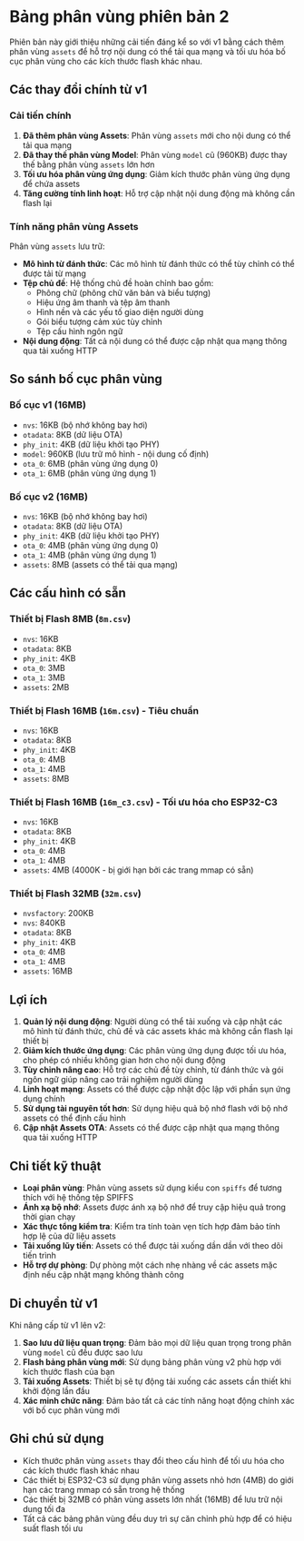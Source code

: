 # Bảng phân vùng phiên bản 2

Phiên bản này giới thiệu những cải tiến đáng kể so với v1 bằng cách thêm phân vùng `assets` để hỗ trợ nội dung có thể tải qua mạng và tối ưu hóa bố cục phân vùng cho các kích thước flash khác nhau.

## Các thay đổi chính từ v1

### Cải tiến chính
1. **Đã thêm phân vùng Assets**: Phân vùng `assets` mới cho nội dung có thể tải qua mạng
2. **Đã thay thế phân vùng Model**: Phân vùng `model` cũ (960KB) được thay thế bằng phân vùng `assets` lớn hơn
3. **Tối ưu hóa phân vùng ứng dụng**: Giảm kích thước phân vùng ứng dụng để chứa assets
4. **Tăng cường tính linh hoạt**: Hỗ trợ cập nhật nội dung động mà không cần flash lại

### Tính năng phân vùng Assets
Phân vùng `assets` lưu trữ:
- **Mô hình từ đánh thức**: Các mô hình từ đánh thức có thể tùy chỉnh có thể được tải từ mạng
- **Tệp chủ đề**: Hệ thống chủ đề hoàn chỉnh bao gồm:
  - Phông chữ (phông chữ văn bản và biểu tượng)
  - Hiệu ứng âm thanh và tệp âm thanh
  - Hình nền và các yếu tố giao diện người dùng
  - Gói biểu tượng cảm xúc tùy chỉnh
  - Tệp cấu hình ngôn ngữ
- **Nội dung động**: Tất cả nội dung có thể được cập nhật qua mạng thông qua tải xuống HTTP

## So sánh bố cục phân vùng

### Bố cục v1 (16MB)
- `nvs`: 16KB (bộ nhớ không bay hơi)
- `otadata`: 8KB (dữ liệu OTA)
- `phy_init`: 4KB (dữ liệu khởi tạo PHY)
- `model`: 960KB (lưu trữ mô hình - nội dung cố định)
- `ota_0`: 6MB (phân vùng ứng dụng 0)
- `ota_1`: 6MB (phân vùng ứng dụng 1)

### Bố cục v2 (16MB)
- `nvs`: 16KB (bộ nhớ không bay hơi)
- `otadata`: 8KB (dữ liệu OTA)
- `phy_init`: 4KB (dữ liệu khởi tạo PHY)
- `ota_0`: 4MB (phân vùng ứng dụng 0)
- `ota_1`: 4MB (phân vùng ứng dụng 1)
- `assets`: 8MB (assets có thể tải qua mạng)

## Các cấu hình có sẵn

### Thiết bị Flash 8MB (`8m.csv`)
- `nvs`: 16KB
- `otadata`: 8KB
- `phy_init`: 4KB
- `ota_0`: 3MB
- `ota_1`: 3MB
- `assets`: 2MB

### Thiết bị Flash 16MB (`16m.csv`) - Tiêu chuẩn
- `nvs`: 16KB
- `otadata`: 8KB
- `phy_init`: 4KB
- `ota_0`: 4MB
- `ota_1`: 4MB
- `assets`: 8MB

### Thiết bị Flash 16MB (`16m_c3.csv`) - Tối ưu hóa cho ESP32-C3
- `nvs`: 16KB
- `otadata`: 8KB
- `phy_init`: 4KB
- `ota_0`: 4MB
- `ota_1`: 4MB
- `assets`: 4MB (4000K - bị giới hạn bởi các trang mmap có sẵn)

### Thiết bị Flash 32MB (`32m.csv`)
- `nvsfactory`: 200KB
- `nvs`: 840KB
- `otadata`: 8KB
- `phy_init`: 4KB
- `ota_0`: 4MB
- `ota_1`: 4MB
- `assets`: 16MB

## Lợi ích

1. **Quản lý nội dung động**: Người dùng có thể tải xuống và cập nhật các mô hình từ đánh thức, chủ đề và các assets khác mà không cần flash lại thiết bị
2. **Giảm kích thước ứng dụng**: Các phân vùng ứng dụng được tối ưu hóa, cho phép có nhiều không gian hơn cho nội dung động
3. **Tùy chỉnh nâng cao**: Hỗ trợ các chủ đề tùy chỉnh, từ đánh thức và gói ngôn ngữ giúp nâng cao trải nghiệm người dùng
4. **Linh hoạt mạng**: Assets có thể được cập nhật độc lập với phần sụn ứng dụng chính
5. **Sử dụng tài nguyên tốt hơn**: Sử dụng hiệu quả bộ nhớ flash với bộ nhớ assets có thể định cấu hình
6. **Cập nhật Assets OTA**: Assets có thể được cập nhật qua mạng thông qua tải xuống HTTP

## Chi tiết kỹ thuật

- **Loại phân vùng**: Phân vùng assets sử dụng kiểu con `spiffs` để tương thích với hệ thống tệp SPIFFS
- **Ánh xạ bộ nhớ**: Assets được ánh xạ bộ nhớ để truy cập hiệu quả trong thời gian chạy
- **Xác thực tổng kiểm tra**: Kiểm tra tính toàn vẹn tích hợp đảm bảo tính hợp lệ của dữ liệu assets
- **Tải xuống lũy tiến**: Assets có thể được tải xuống dần dần với theo dõi tiến trình
- **Hỗ trợ dự phòng**: Dự phòng một cách nhẹ nhàng về các assets mặc định nếu cập nhật mạng không thành công

## Di chuyển từ v1

Khi nâng cấp từ v1 lên v2:
1. **Sao lưu dữ liệu quan trọng**: Đảm bảo mọi dữ liệu quan trọng trong phân vùng `model` cũ đều được sao lưu
2. **Flash bảng phân vùng mới**: Sử dụng bảng phân vùng v2 phù hợp với kích thước flash của bạn
3. **Tải xuống Assets**: Thiết bị sẽ tự động tải xuống các assets cần thiết khi khởi động lần đầu
4. **Xác minh chức năng**: Đảm bảo tất cả các tính năng hoạt động chính xác với bố cục phân vùng mới

## Ghi chú sử dụng

- Kích thước phân vùng `assets` thay đổi theo cấu hình để tối ưu hóa cho các kích thước flash khác nhau
- Các thiết bị ESP32-C3 sử dụng phân vùng assets nhỏ hơn (4MB) do giới hạn các trang mmap có sẵn trong hệ thống
- Các thiết bị 32MB có phân vùng assets lớn nhất (16MB) để lưu trữ nội dung tối đa
- Tất cả các bảng phân vùng đều duy trì sự căn chỉnh phù hợp để có hiệu suất flash tối ưu 